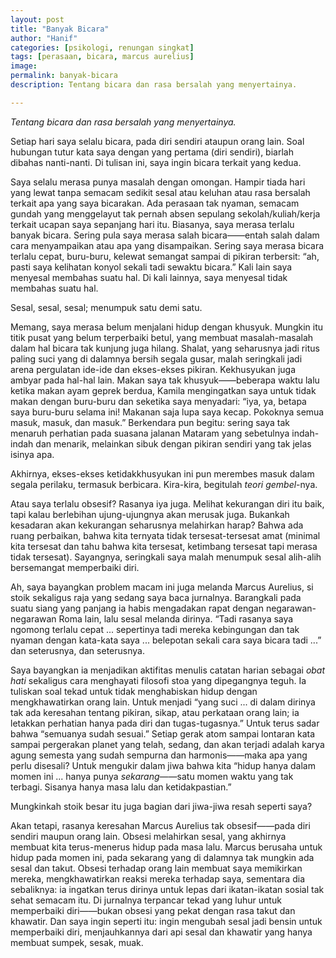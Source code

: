 ```yaml
---
layout: post
title: "Banyak Bicara"
author: "Hanif" 
categories: [psikologi, renungan singkat]
tags: [perasaan, bicara, marcus aurelius]
image: 
permalink: banyak-bicara
description: Tentang bicara dan rasa bersalah yang menyertainya.

---
```

*Tentang bicara dan rasa bersalah yang menyertainya.* <!--more-->

Setiap hari saya selalu bicara, pada diri sendiri ataupun orang lain. Soal hubungan tutur kata saya dengan yang pertama (diri sendiri), biarlah dibahas nanti-nanti. Di tulisan ini, saya ingin bicara terkait yang kedua. 

Saya selalu merasa punya masalah dengan omongan. Hampir tiada hari yang lewat tanpa semacam sedikit sesal atau keluhan atau rasa bersalah terkait apa yang saya bicarakan. Ada perasaan tak nyaman, semacam gundah yang menggelayut tak pernah absen sepulang sekolah/kuliah/kerja terkait ucapan saya sepanjang hari itu. Biasanya, saya merasa terlalu banyak bicara. Sering pula saya merasa salah bicara——entah salah dalam cara menyampaikan atau apa yang disampaikan. Sering saya merasa bicara terlalu cepat, buru-buru, kelewat semangat sampai di pikiran terbersit: “ah, pasti saya kelihatan konyol sekali tadi sewaktu bicara.” Kali lain saya menyesal membahas suatu hal. Di kali lainnya, saya menyesal tidak membahas suatu hal. 

Sesal, sesal, sesal; menumpuk satu demi satu. 

Memang, saya merasa belum menjalani hidup dengan khusyuk. Mungkin itu titik pusat yang belum terperbaiki betul, yang membuat masalah-masalah dalam hal bicara tak kunjung juga hilang. Shalat, yang seharusnya jadi ritus paling suci yang di dalamnya bersih segala gusar, malah seringkali jadi arena pergulatan ide-ide dan ekses-ekses pikiran. Kekhusyukan juga ambyar pada hal-hal lain. Makan saya tak khusyuk——beberapa waktu lalu ketika makan ayam geprek berdua, Kamila mengingatkan saya untuk tidak makan dengan buru-buru dan seketika saya menyadari: “iya, ya, betapa saya buru-buru selama ini! Makanan saja lupa saya kecap. Pokoknya semua masuk, masuk, dan masuk.” Berkendara pun begitu: sering saya tak menaruh perhatian pada suasana jalanan Mataram yang sebetulnya indah-indah dan menarik, melainkan sibuk dengan pikiran sendiri yang tak jelas isinya apa. 

Akhirnya, ekses-ekses ketidakkhusyukan ini pun merembes masuk dalam segala perilaku, termasuk berbicara. Kira-kira, begitulah *teori gembel*-nya. 

Atau saya terlalu obsesif? Rasanya iya juga. Melihat kekurangan diri itu baik, tapi kalau berlebihan ujung-ujungnya akan merusak juga. Bukankah kesadaran akan kekurangan seharusnya melahirkan harap? Bahwa ada ruang perbaikan, bahwa kita ternyata tidak tersesat-tersesat amat (minimal kita tersesat dan tahu bahwa kita tersesat, ketimbang tersesat tapi merasa tidak tersesat). Sayangnya, seringkali saya malah menumpuk sesal alih-alih bersemangat memperbaiki diri. 

Ah, saya bayangkan problem macam ini juga melanda Marcus Aurelius, si stoik sekaligus raja yang sedang saya baca jurnalnya. Barangkali pada suatu siang yang panjang ia habis mengadakan rapat dengan negarawan-negarawan Roma lain, lalu sesal melanda dirinya. “Tadi rasanya saya ngomong terlalu cepat ... sepertinya tadi mereka kebingungan dan tak nyaman dengan kata-kata saya ... belepotan sekali cara saya bicara tadi ...” dan seterusnya, dan seterusnya. 

Saya bayangkan ia menjadikan aktifitas menulis catatan harian sebagai *obat hati* sekaligus cara menghayati filosofi stoa yang dipegangnya teguh. Ia tuliskan soal tekad untuk tidak menghabiskan hidup dengan mengkhawatirkan orang lain. Untuk menjadi “yang suci ...   di dalam dirinya tak ada keresahan tentang pikiran, sikap, atau perkataan orang lain; ia letakkan perhatian hanya pada diri dan tugas-tugasnya.” Untuk terus sadar bahwa “semuanya sudah sesuai.” Setiap gerak atom sampai lontaran kata sampai pergerakan planet yang telah, sedang, dan akan terjadi adalah karya agung semesta yang sudah sempurna dan harmonis——maka apa yang perlu disesali? Untuk mengukir dalam jiwa bahwa kita “hidup hanya dalam momen ini ... hanya punya *sekarang*——satu momen waktu yang tak terbagi. Sisanya hanya masa lalu dan ketidakpastian.”

Mungkinkah stoik besar itu juga bagian dari jiwa-jiwa resah seperti saya? 

Akan tetapi, rasanya keresahan Marcus Aurelius tak obsesif——pada diri sendiri maupun orang lain. Obsesi melahirkan sesal, yang akhirnya membuat kita terus-menerus hidup pada masa lalu. Marcus berusaha untuk hidup pada momen ini, pada sekarang yang di dalamnya tak mungkin ada sesal dan takut. Obsesi terhadap orang lain membuat saya memikirkan mereka, mengkhawatirkan reaksi mereka terhadap saya, sementara dia sebaliknya: ia ingatkan terus dirinya untuk lepas dari ikatan-ikatan sosial tak sehat semacam itu. Di jurnalnya terpancar tekad yang luhur untuk memperbaiki diri——bukan obsesi yang pekat dengan rasa takut dan khawatir. Dan saya ingin seperti itu: ingin mengubah sesal jadi bensin untuk memperbaiki diri, menjauhkannya dari api sesal dan khawatir yang hanya membuat sumpek, sesak, muak. 